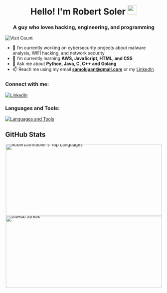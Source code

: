 <h1 align="center">Hello! I'm Robert Soler <img src="https://raw.githubusercontent.com/MartinHeinz/MartinHeinz/master/wave.gif" width="30px"></h1>
<h3 align="center">A guy who loves hacking, engineering, and programming</h3>

<p align="left">
  <img src="https://visitcount.itsvg.in/api?id=RobertJohnSoler&icon=0&color=1" alt="Visit Count" />
</p>


- 🔭 I’m currently working on cybersecurity projects about malware analysis, WIFI hacking, and network security
- 🌱 I’m currently learning **AWS, JavaScript, HTML, and CSS**
- 💬 Ask me about **Python, Java, C, C++ and Golang**
- 📫 Reach me using my email **samokjuan@gmail.com** or my [LinkedIn](https://www.linkedin.com/in/robert-soler/)

<h3 align="left">Connect with me:</h3>
<p align="left">
  <a href="https://www.linkedin.com/in/robert-soler/">
    <img src="https://skillicons.dev/icons?i=linkedin" alt="LinkedIn" />
  </a>
</p>

<h3 align="left">Languages and Tools:</h3>
<p align="left">
  <a href="https://github.com/RobertJohnSoler">
    <img src="https://skillicons.dev/icons?i=java,python,c,cpp,golang,vscode,github" alt="Languages and Tools" />
  </a>
</p>

## GitHub Stats

<div style="display: flex; flex-direction: column; justify-content: center; align-items: center; gap: 0; padding: 0; margin: 0;">

  <div style="margin: 0; padding: 0; line-height: 0;">
    <img width="500" height="230" src="https://github-readme-stats.vercel.app/api/top-langs?username=RobertJohnSoler&locale=en&layout=compact&hide_border=true&theme=github_dark_dimmed&hide=vhdl,html,css,javascript" alt="RobertJohnSoler's Top Languages" style="margin: 0; padding: 0;" />
  </div>
  
  <div style="margin: 0; padding: 0; line-height: 0;">
    <a href="https://git.io/streak-stats">
      <img width="500" height="230" src="https://github-readme-streak-stats.herokuapp.com?user=RobertJohnSoler&theme=github_dark_dimmed&hide_border=true" alt="GitHub Streak" style="margin: 0; padding: 0;" />
    </a>
  </div>

</div>

